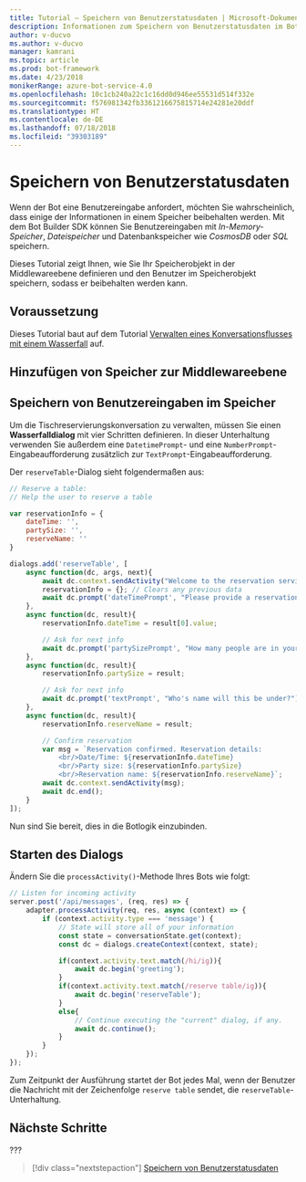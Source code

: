 ```yaml
---
title: Tutorial – Speichern von Benutzerstatusdaten | Microsoft-Dokumentation
description: Informationen zum Speichern von Benutzerstatusdaten im Bot Builder SDK.
author: v-ducvo
ms.author: v-ducvo
manager: kamrani
ms.topic: article
ms.prod: bot-framework
ms.date: 4/23/2018
monikerRange: azure-bot-service-4.0
ms.openlocfilehash: 10c1cb240a22c1c16dd0d946ee55531d514f332e
ms.sourcegitcommit: f576981342fb3361216675815714e24281e20ddf
ms.translationtype: HT
ms.contentlocale: de-DE
ms.lasthandoff: 07/18/2018
ms.locfileid: "39303189"
---
```

# <a name="save-user-state-data"></a>Speichern von Benutzerstatusdaten

Wenn der Bot eine Benutzereingabe anfordert, möchten Sie wahrscheinlich, dass einige der Informationen in einem Speicher beibehalten werden. Mit dem Bot Builder SDK können Sie Benutzereingaben mit *In-Memory-Speicher*, *Dateispeicher* und Datenbankspeicher wie *CosmosDB* oder *SQL* speichern. 

Dieses Tutorial zeigt Ihnen, wie Sie Ihr Speicherobjekt in der Middlewareebene definieren und den Benutzer im Speicherobjekt speichern, sodass er beibehalten werden kann.

## <a name="prequisite"></a>Voraussetzung 

Dieses Tutorial baut auf dem Tutorial [Verwalten eines Konversationsflusses mit einem Wasserfall](bot-builder-tutorial-waterfall.md) auf.

## <a name="add-storage-to-middleware-layer"></a>Hinzufügen von Speicher zur Middlewareebene


## <a name="save-user-input-to-storage"></a>Speichern von Benutzereingaben im Speicher

Um die Tischreservierungskonversation zu verwalten, müssen Sie einen **Wasserfalldialog** mit vier Schritten definieren. In dieser Unterhaltung verwenden Sie außerdem eine `DatetimePrompt`- und eine `NumberPrompt`-Eingabeaufforderung zusätzlich zur `TextPrompt`-Eingabeaufforderung.

Der `reserveTable`-Dialog sieht folgendermaßen aus:

```javascript
// Reserve a table:
// Help the user to reserve a table

var reservationInfo = {
    dateTime: '',
    partySize: '',
    reserveName: ''
}

dialogs.add('reserveTable', [
    async function(dc, args, next){
        await dc.context.sendActivity("Welcome to the reservation service.");
        reservationInfo = {}; // Clears any previous data
        await dc.prompt('dateTimePrompt', "Please provide a reservation date and time.");
    },
    async function(dc, result){
        reservationInfo.dateTime = result[0].value;

        // Ask for next info
        await dc.prompt('partySizePrompt', "How many people are in your party?");
    },
    async function(dc, result){
        reservationInfo.partySize = result;

        // Ask for next info
        await dc.prompt('textPrompt', "Who's name will this be under?");
    },
    async function(dc, result){
        reservationInfo.reserveName = result;

        // Confirm reservation
        var msg = `Reservation confirmed. Reservation details: 
            <br/>Date/Time: ${reservationInfo.dateTime} 
            <br/>Party size: ${reservationInfo.partySize} 
            <br/>Reservation name: ${reservationInfo.reserveName}`;
        await dc.context.sendActivity(msg);
        await dc.end();
    }
]);

```

Nun sind Sie bereit, dies in die Botlogik einzubinden.

## <a name="start-the-dialog"></a>Starten des Dialogs

Ändern Sie die `processActivity()`-Methode Ihres Bots wie folgt:

```javascript
// Listen for incoming activity 
server.post('/api/messages', (req, res) => {
    adapter.processActivity(req, res, async (context) => {
        if (context.activity.type === 'message') {
            // State will store all of your information 
            const state = conversationState.get(context);
            const dc = dialogs.createContext(context, state);

            if(context.activity.text.match(/hi/ig)){
                await dc.begin('greeting');
            }
            if(context.activity.text.match(/reserve table/ig)){
                await dc.begin('reserveTable');
            }
            else{
                // Continue executing the "current" dialog, if any.
                await dc.continue();
            }
        }
    });
});
```

Zum Zeitpunkt der Ausführung startet der Bot jedes Mal, wenn der Benutzer die Nachricht mit der Zeichenfolge `reserve table` sendet, die `reserveTable`-Unterhaltung.

## <a name="next-steps"></a>Nächste Schritte

??? 

> [!div class="nextstepaction"]
> [Speichern von Benutzerstatusdaten](bot-builder-tutorial-save-data.md)
